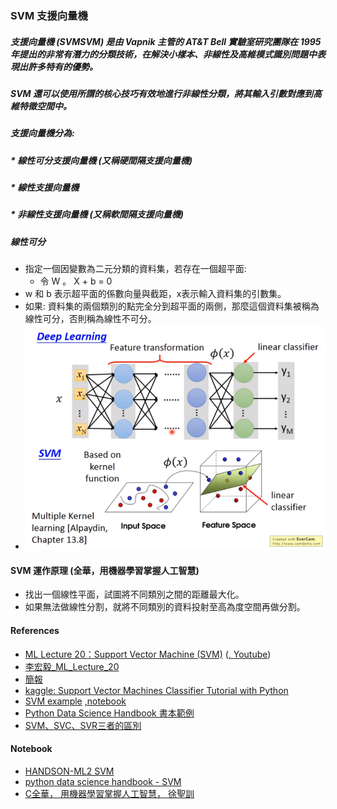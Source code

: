 ### SVM 支援向量機
##### 支援向量機 (SVMSVM) 是由 Vapnik 主管的 AT&T Bell 實驗室研究團隊在 1995 年提出的非常有潛力的分類技術，在解決小樣本、非線性及高維模式識別問題中表現出許多特有的優勢。
##### SVM 還可以使用所謂的核心技巧有效地進行非線性分類，將其輸入引數對應到高維特徵空間中。
##### 支援向量機分為:
##### * 線性可分支援向量機 (又稱硬間隔支援向量機)
##### * 線性支援向量機
##### * 非線性支援向量機 (又稱軟間隔支援向量機)
##### 線性可分
* 指定一個因變數為二元分類的資料集，若存在一個超平面:
    * 令 W 。 X + b = 0
* w 和 b 表示超平面的係數向量與截距，x表示輸入資料集的引數集。
* 如果: 資料集的兩個類別的點完全分到超平面的兩側，那麼這個資料集被稱為線性可分，否則稱為線性不可分。
* ![SVM](https://github.com/jumbokh/nknu-class/blob/main/ML/SVM/0mHdRUP.png)
#### SVM 運作原理 (全華，用機器學習掌握人工智慧)
* 找出一個線性平面，試圖將不同類別之間的距離最大化。
* 如果無法做線性分割，就將不同類別的資料投射至高為度空間再做分割。
#### References
* [ML Lecture 20：Support Vector Machine (SVM)](https://www.cupoy.com/collection/00000168E4E001DA000000016375706F795F72656C656173654355/00000168EA21EFFD0000001E6375706F795F72656C656173654349) ([, Youtube](https://www.youtube.com/watch?v=QSEPStBgwRQ&list=PLJV_el3uVTsPy9oCRY30oBPNLCo89yu49&index=30))
* [李宏毅_ML_Lecture_20](https://hackmd.io/@shaoeChen/B1CoXxvmm/https%3A%2F%2Fhackmd.io%2Fs%2FB1zzzspxE)
* [簡報](http://speech.ee.ntu.edu.tw/~tlkagk/courses/ML_2016/Lecture/SVM%20%28v5%29.pdf)
* [kaggle: Support Vector Machines Classifier Tutorial with Python](https://www.kaggle.com/kuntahsieh/svm-classifier-tutorial/edit)
* [SVM example](https://github.com/HuangYukun/columbia_cs_deep_learning_1) [,notebook](https://github.com/jumbokh/ML-Class/blob/main/notebooks/task1-basic_classifiers.ipynb)
* [Python Data Science Handbook 書本範例](https://github.com/jumbokh/ML-Class/blob/main/notebooks/5_7_Support_Vector_Machines.ipynb)
* [SVM、SVC、SVR三者的區別](https://zhuanlan.zhihu.com/p/37702043)
#### Notebook
* [HANDSON-ML2 SVM](https://github.com/jumbokh/nknu-class/blob/main/ML/SVM/05_support_vector_machines.ipynb)
* [python data science handbook - SVM](https://github.com/jumbokh/nknu-class/blob/main/ML/SVM/05.07-Support-Vector-Machines.ipynb)
* [C全華， 用機器學習掌握人工智慧， 徐聖訓](https://github.com/jumbokh/nknu-class/blob/main/ML/SVM/CH8-SVM.ipynb)
